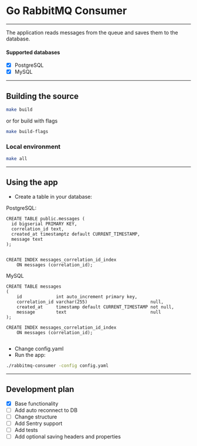 # Go RabbitMQ Consumer

---

The application reads messages from the queue and saves them to the database.

#### Supported databases
- [x] PostgreSQL
- [x] MySQL

---

## Building the source

```bash
make build
```
or for build with flags
```bash
make build-flags
```

### Local environment

```bash
make all
```
---

## Using the app

- Create a table in your database:

PostgreSQL:
```postgresql
CREATE TABLE public.messages (
  id bigserial PRIMARY KEY,
  correlation_id text,
  created_at timestamptz default CURRENT_TIMESTAMP,
  message text
);


CREATE INDEX messages_correlation_id_index
    ON messages (correlation_id);
```

MySQL
```mysql
CREATE TABLE messages
(
    id             int auto_increment primary key,
    correlation_id varchar(255)                        null,
    created_at     timestamp default CURRENT_TIMESTAMP not null,
    message        text                                null
);

CREATE INDEX messages_correlation_id_index
    ON messages (correlation_id);


```

- Change config.yaml
- Run the app:
```bash
./rabbitmq-consumer -config config.yaml
```
---

## Development plan

- [x] Base functionality
- [ ] Add auto reconnect to DB
- [ ] Change structure
- [ ] Add Sentry support
- [ ] Add tests
- [ ] Add optional saving headers and properties
